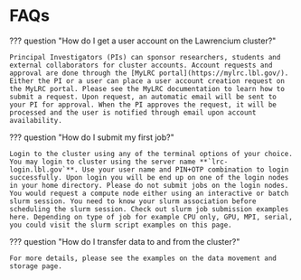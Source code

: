 # FAQs

??? question "How do I get a user account on the Lawrencium cluster?" 
    
    Principal Investigators (PIs) can sponsor researchers, students and external collaborators for cluster accounts. Account requests and approval are done through the [MyLRC portal](https://mylrc.lbl.gov/). Either the PI or a user can place a user account creation request on the MyLRC portal. Please see the MyLRC documentation to learn how to submit a request. Upon request, an automatic email will be sent to your PI for approval. When the PI approves the request, it will be processed and the user is notified through email upon account availability.

??? question "How do I submit my first job?"

    Login to the cluster using any of the terminal options of your choice. You may login to cluster using the server name **`lrc-login.lbl.gov`**. Use your user name and PIN+OTP combination to login successfully. Upon login you will be end up on one of the login nodes in your home directory. Please do not submit jobs on the login nodes. You would request a compute node either using an interactive or batch slurm session. You need to know your slurm association before scheduling the slurm session. Check out slurm job submission examples here. Depending on type of job for example CPU only, GPU, MPI, serial, you could visit the slurm script examples on this page.

??? question "How do I transfer data to and from the cluster?"

    For more details, please see the examples on the data movement and storage page.

